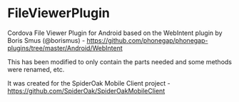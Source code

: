 FileViewerPlugin
================

Cordova File Viewer Plugin for Android based on the WebIntent plugin by Boris Smus (@borismus) - https://github.com/phonegap/phonegap-plugins/tree/master/Android/WebIntent

This has been modified to only contain the parts needed and some methods were renamed, etc.

It was created for the SpiderOak Mobile Client project - https://github.com/SpiderOak/SpiderOakMobileClient

